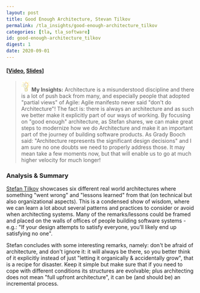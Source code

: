 ```yaml
---
layout: post
title: Good Enough Architecture, Stevan Tilkov
permalink: /tla_insights/good-enough-architecture_tilkov
categories: [tla, tla_software]
id: good-enough-architecture_tilkov
digest: 1
date: 2020-09-01
---
```


#### [[Video](https://youtu.be/PzEox3szeRc), [Slides](https://gotober.com/2019/sessions/846/slides)]

> ![light](/assets/light-bulb.png) **My Insights:** Architecture is a misunderstood discipline and there is a lot of push back from many, and especially people that adopted "partial views" of Agile: Agile manifesto never said "don't do Architecture"! The fact is: there is always an architecture and as such we better make it explicitly part of our ways of working. By focusing on "good enough" architecture, as Stefan shares, we can make great steps to modernize how we do Architecture and make it an important part of the journey of building software products. As Grady Booch said: "Architecture represents the significant design decisions" and I am sure no one doubts we need to properly address those. It may mean take a few moments now, but that will enable us to go at much higher velocity for much longer!

### Analysis & Summary

[Stefan Tilkov](https://twitter.com/stilkov) showcases six different real world architectures where something "went wrong" and "lessons learned" from that (on technical but also organizational aspects). This is a condensed show of wisdom, where we can learn a lot about several patterns and practices to consider or avoid when architecting systems. Many of the remarks/lessons could be framed and placed on the walls of offices of people building software systems - e.g.: "If your design attempts to satisfy everyone, you’ll likely end up satisfying no one".

Stefan concludes with some interesting remarks, namely: don't be afraid of architecture, and don't ignore it: it will always be there, so you better think of it explicitly instead of just "letting it organically & accidentally grow", that is a recipe for disaster. Keep it simple but make sure that if you need to cope with different conditions its structures are evolvable; plus architecting does not mean "full upfront architecture", it can be (and should be) an incremental process.

